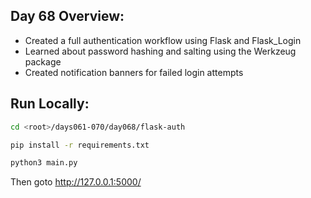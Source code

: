 ## Day 68 Overview:

- Created a full authentication workflow using Flask and Flask_Login
- Learned about password hashing and salting using the Werkzeug package
- Created notification banners for failed login attempts

## Run Locally:
    
```bash
cd <root>/days061-070/day068/flask-auth

pip install -r requirements.txt

python3 main.py
```

Then goto http://127.0.0.1:5000/
